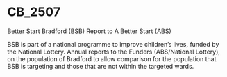 # CB_2507

Better Start Bradford (BSB) Report to A Better Start (ABS)

BSB is part of a national programme to improve children’s lives, funded by the National Lottery. Annual reports to the Funders (ABS/National Lottery), on the population of Bradford to allow comparison for the population that BSB is targeting and those that are not within the targeted wards.


